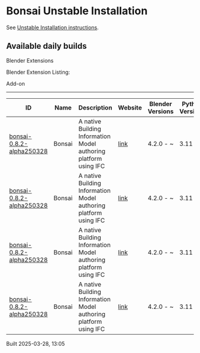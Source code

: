 # Bonsai Unstable Installation

See [Unstable Installation instructions](https://docs.bonsaibim.org/guides/development/installation.html#unstable-installation).

## Available daily builds

Blender Extensions


Blender Extension Listing:

Add-on

---

| ID | Name | Description | Website | Blender Versions | Python Versions | Platforms | Size |
| --- | --- | --- | --- | --- | --- | --- | --- |
| [bonsai-0.8.2-alpha250328](https://github.com/IfcOpenShell/IfcOpenShell/releases/download/bonsai-0.8.2-alpha2503281300/bonsai_py311-0.8.2-alpha250328-linux-x64.zip?repository=https://raw.githubusercontent.com/IfcOpenShell/bonsai_unstable_repo/main/index.json&blender_version_min=4.2.0&platforms=linux-x64&python_versions=3.11) | Bonsai | A native Building Information Model authoring platform using IFC | [link](https://bonsaibim.org/) | 4.2.0 - ~ | 3.11 | linux-x64 | 108.6MB |
| [bonsai-0.8.2-alpha250328](https://github.com/IfcOpenShell/IfcOpenShell/releases/download/bonsai-0.8.2-alpha2503281300/bonsai_py311-0.8.2-alpha250328-macos-arm64.zip?repository=https://raw.githubusercontent.com/IfcOpenShell/bonsai_unstable_repo/main/index.json&blender_version_min=4.2.0&platforms=macos-arm64&python_versions=3.11) | Bonsai | A native Building Information Model authoring platform using IFC | [link](https://bonsaibim.org/) | 4.2.0 - ~ | 3.11 | macos-arm64 | 102.6MB |
| [bonsai-0.8.2-alpha250328](https://github.com/IfcOpenShell/IfcOpenShell/releases/download/bonsai-0.8.2-alpha2503281300/bonsai_py311-0.8.2-alpha250328-macos-x64.zip?repository=https://raw.githubusercontent.com/IfcOpenShell/bonsai_unstable_repo/main/index.json&blender_version_min=4.2.0&platforms=macos-x64&python_versions=3.11) | Bonsai | A native Building Information Model authoring platform using IFC | [link](https://bonsaibim.org/) | 4.2.0 - ~ | 3.11 | macos-x64 | 101.0MB |
| [bonsai-0.8.2-alpha250328](https://github.com/IfcOpenShell/IfcOpenShell/releases/download/bonsai-0.8.2-alpha2503281300/bonsai_py311-0.8.2-alpha250328-windows-x64.zip?repository=https://raw.githubusercontent.com/IfcOpenShell/bonsai_unstable_repo/main/index.json&blender_version_min=4.2.0&platforms=windows-x64&python_versions=3.11) | Bonsai | A native Building Information Model authoring platform using IFC | [link](https://bonsaibim.org/) | 4.2.0 - ~ | 3.11 | windows-x64 | 82.8MB |

Built 2025-03-28, 13:05